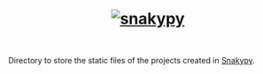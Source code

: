 <h1 align="center">
  <a href="https://snakypy.netlify.app/">
    <img alt="snakypy" src="https://raw.githubusercontent.com/snakypy/design/master/snakypy/images/snakypy-banner.png" width="auto">
  </a>
</h1>
<br>

Directory to store the static files of the projects created in [Snakypy](https://snakypy.netlify.app).
